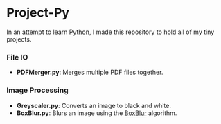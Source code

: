 # Project-Py
In an attempt to learn [Python](https://www.python.org/), I made this repository to hold all of my tiny projects.

### File IO
- **PDFMerger.py**: Merges multiple PDF files together.
### Image Processing
- **Greyscaler.py**: Converts an image to black and white.
- **BoxBlur.py**: Blurs an image using the [BoxBlur](https://en.wikipedia.org/wiki/Box_blur) algorithm.
